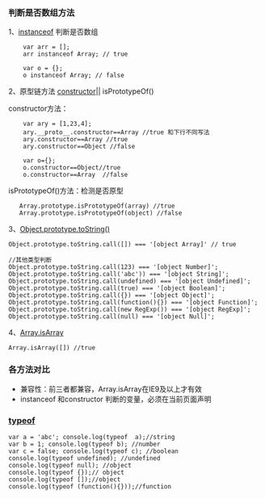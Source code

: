 ### 判断是否数组方法

1、[instanceof](https://developer.mozilla.org/en-US/docs/Web/JavaScript/Reference/Operators/instanceof)
判断是否数组

 ```
     var arr = [];
     arr instanceof Array; // true

     var o = {};
     o instanceof Array; // false
 ```

2、原型链方法 [constructor](https://developer.mozilla.org/en-US/docs/Web/JavaScript/Reference/Global_Objects/Object/constructor)|| isPrototypeOf()

constructor方法：
```
    var ary = [1,23,4];
    ary.__proto__.constructor==Array //true 和下行不同写法
    ary.constructor==Array //true
    ary.constructor==Object //false

    var o={};
    o.constructor==Object//true
    o.constructor==Array  //false
```
isPrototypeOf()方法：检测是否原型
```
   Array.prototype.isPrototypeOf(array) //true
   Array.prototype.isPrototypeOf(object) //false
```

3、[Object.prototype.toString()](https://developer.mozilla.org/en-US/docs/Web/JavaScript/Reference/Global_Objects/Object/toString)

```
Object.prototype.toString.call([]) === '[object Array]' // true

//其他类型判断
Object.prototype.toString.call(123) === '[object Number]';
Object.prototype.toString.call('abc')) === '[object String]';
Object.prototype.toString.call(undefined) === '[object Undefined]';
Object.prototype.toString.call(true) === '[object Boolean]';
Object.prototype.toString.call({}) === '[object Object]';
Object.prototype.toString.call(function(){}) === '[object Function]';
Object.prototype.toString.call(new RegExp()) === '[object RegExp]';
Object.prototype.toString.call(null) === '[object Null]';
```

4、[Array.isArray](https://developer.mozilla.org/en-US/docs/Web/JavaScript/Reference/Global_Objects/Array/isArray)
```
Array.isArray([]) //true
```

### 各方法对比
* 兼容性：前三者都兼容，Array.isArray在IE9及以上才有效
* instanceof 和constructor 判断的变量，必须在当前页面声明

### [typeof](https://developer.mozilla.org/en-US/docs/Web/JavaScript/Reference/Operators/typeof)
```
var a = 'abc'; console.log(typeof  a);//string
var b = 1; console.log(typeof b); //number
var c = false; console.log(typeof c); //boolean
console.log(typeof undefined); //undefined
console.log(typeof null); //object
console.log(typeof {});// object
console.log(typeof []);//object
console.log(typeof (function(){}));//function
```